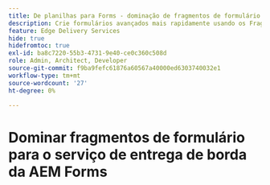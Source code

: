 ```yaml
---
title: De planilhas para Forms - dominação de fragmentos de formulário para o Forms de entrega de borda
description: Crie formulários avançados mais rapidamente usando os Fragmentos de formulário
feature: Edge Delivery Services
hide: true
hidefromtoc: true
exl-id: ba8c7220-55b3-4731-9e40-ce0c360c508d
role: Admin, Architect, Developer
source-git-commit: f9ba9fefc61876a60567a40000ed6303740032e1
workflow-type: tm+mt
source-wordcount: '27'
ht-degree: 0%

---
```


# Dominar fragmentos de formulário para o serviço de entrega de borda da AEM Forms
